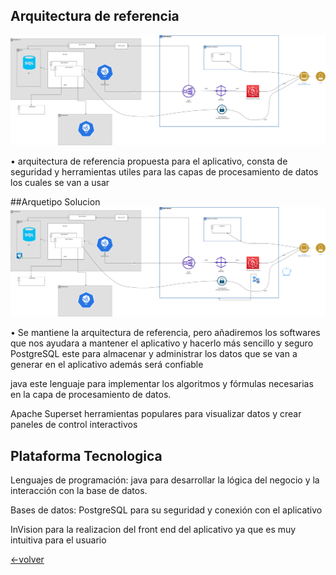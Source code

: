 ## Arquitectura de referencia
![](https://github.com/anyilondo/businees/blob/c659305e3d1c360648bcbadac536c1b9bfc88d7b/imagenes/alternativa%20de%20solucion/Arquitecturadereferencia.png)

•	arquitectura de referencia propuesta para el aplicativo, consta de seguridad y herramientas utiles para las capas de procesamiento de datos los cuales se van a usar 

##Arquetipo Solucion
![](https://github.com/anyilondo/businees/blob/666063c50fc15b12519669cb7f53a54fe6b8a082/imagenes/alternativa%20de%20solucion/ArquetipoSolucion%20busines.png)

•	Se mantiene la arquitectura de referencia, pero añadiremos los softwares que nos ayudara a mantener el aplicativo y hacerlo más sencillo y seguro
PostgreSQL este para almacenar y administrar los datos que se van a generar en el aplicativo además será confiable

java este lenguaje para implementar los algoritmos y fórmulas necesarias en la capa de procesamiento de datos.

Apache Superset herramientas populares para visualizar datos y crear paneles de control interactivos

##  Plataforma Tecnologica 

Lenguajes de programación: java para desarrollar la lógica del negocio y la interacción con la base de datos.

Bases de datos: PostgreSQL para su seguridad y conexión con el aplicativo

InVision para la realizacion del front end del aplicativo ya que es muy intuitiva para el usuario 


[<-volver]( https://github.com/anyilondo/businees/blob/085bec48921db243284b2817ae46ce60c478bee5/businnes%20house.md)



